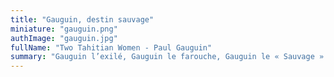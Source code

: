 ```yaml
---
title: "Gauguin, destin sauvage"
miniature: "gauguin.png"
authImage: "gauguin.jpg"
fullName: "Two Tahitian Women - Paul Gauguin"
summary: "Gauguin l’exilé, Gauguin le farouche, Gauguin le « Sauvage » comme il aimait lui-même se qualifier. Avant de se consacrer tout entier à la peinture, il fut successivement matelot, agent de change, aventurier."
---
```

